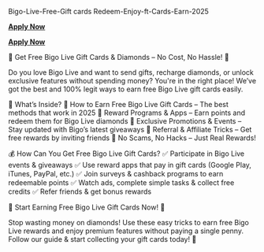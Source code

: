  Bigo-Live-Free-Gift cards Redeem-Enjoy-ft-Cards-Earn-2025

 **[Apply Now](https://giftcardzero.com/bigolive%20722/)**

  **[Apply Now](https://giftcardzero.com/bigolive%20722/)**

  🎁 Get Free Bigo Live Gift Cards & Diamonds – No Cost, No Hassle! 🎁

Do you love Bigo Live and want to send gifts, recharge diamonds, or unlock exclusive features without spending money? You're in the right place! We’ve got the best and 100% legit ways to earn free Bigo Live gift cards easily.

💎 What’s Inside?
🔹 How to Earn Free Bigo Live Gift Cards – The best methods that work in 2025
🔹 Reward Programs & Apps – Earn points and redeem them for Bigo Live diamonds
🔹 Exclusive Promotions & Events – Stay updated with Bigo’s latest giveaways
🔹 Referral & Affiliate Tricks – Get free rewards by inviting friends
🔹 No Scams, No Hacks – Just Real Rewards!

💰 How Can You Get Free Bigo Live Gift Cards?
✅ Participate in Bigo Live events & giveaways
✅ Use reward apps that pay in gift cards (Google Play, iTunes, PayPal, etc.)
✅ Join surveys & cashback programs to earn redeemable points
✅ Watch ads, complete simple tasks & collect free credits
✅ Refer friends & get bonus rewards

🚀 Start Earning Free Bigo Live Gift Cards Now! 🚀

Stop wasting money on diamonds! Use these easy tricks to earn free Bigo Live rewards and enjoy premium features without paying a single penny. Follow our guide & start collecting your gift cards today! 🎉
